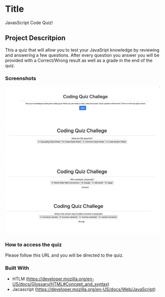 # Title 

JavasScript Code Quiz!

## Project Descritpion

This a quiz that will allow you to test your JavaSript knowledge by reviewing and
answering a few questions. After every question you answer you will be provided with a Correct/Wrong result as well as a grade in the end of the quiz.

### Screenshots
![](img/1.png)
![](img/2.png)
![](img/3.png)
![](img/4.png)

### How to access the quiz

Please follow this URL and you will be directed to the quiz.

### Built With

* HTLM (https://developer.mozilla.org/en-US/docs/Glossary/HTML#Concept_and_syntax)
* Jacascript (https://developer.mozilla.org/en-US/docs/Web/JavaScript)